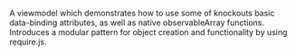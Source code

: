 A viewmodel which demonstrates how to use some of knockouts basic data-binding attributes, as well as native observableArray functions.  Introduces a modular pattern for object creation and functionality by using require.js.
